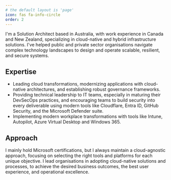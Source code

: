```yaml
---
# the default layout is 'page'
icon: fas fa-info-circle
order: 2
---
```


I'm a Solution Architect based in Australia, with work experience in Canada and New Zealand, specializing in cloud-native and hybrid infrastructure solutions. I've helped public and private sector organisations navigate complex technology landscapes to design and operate scalable, resilient, and secure systems.

## Expertise

- Leading cloud transformations, modernizing applications with cloud-native architectures, and establishing robust governance frameworks.
- Providing technical leadership to IT teams, especially in maturing their DevSecOps practices, and encouraging teams to build security into every deliverable using modern tools like Cloudflare, Entra ID, GitHub Security, and the Microsoft Defender suite.
- Implementing modern workplace transformations with tools like Intune, Autopilot, Azure Virtual Desktop and Windows 365.

## Approach
I mainly hold Microsoft certifications, but I always maintain a cloud-agnostic approach, focusing on selecting the right tools and platforms for each unique objective. I lead organisations in adopting cloud-native solutions and processes, to achieve the desired business outcomes, the best user experience, and operational excellence.
